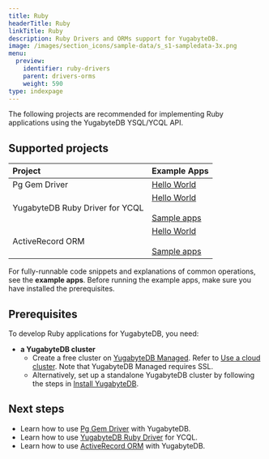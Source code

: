 ```yaml
---
title: Ruby
headerTitle: Ruby
linkTitle: Ruby
description: Ruby Drivers and ORMs support for YugabyteDB.
image: /images/section_icons/sample-data/s_s1-sampledata-3x.png
menu:
  preview:
    identifier: ruby-drivers
    parent: drivers-orms
    weight: 590
type: indexpage
---
```


The following projects are recommended for implementing Ruby applications using the YugabyteDB YSQL/YCQL API.

## Supported projects

| Project | Example Apps |
| :------ | :----------- |
| Pg Gem Driver | [Hello World ](ysql-pg/) |
| YugabyteDB Ruby Driver for YCQL | [Hello World ](ycql/) </br></br> [Sample apps](https://github.com/yugabyte/cassandra-ruby-driver) |
| ActiveRecord ORM | [Hello World](activerecord/) </br></br> [Sample apps](https://github.com/YugabyteDB-Samples/orm-examples/tree/master/ruby/ror)|

For fully-runnable code snippets and explanations of common operations, see the **example apps**. Before running the example apps, make sure you have installed the prerequisites.

## Prerequisites

To develop Ruby applications for YugabyteDB, you need:

- **a YugabyteDB cluster**
  - Create a free cluster on [YugabyteDB Managed](https://www.yugabyte.com/cloud/). Refer to [Use a cloud cluster](../../quick-start-yugabytedb-managed/). Note that YugabyteDB Managed requires SSL.
  - Alternatively, set up a standalone YugabyteDB cluster by following the steps in [Install YugabyteDB](../../quick-start/).

## Next steps

- Learn how to use [Pg Gem Driver](ysql-pg/) with YugabyteDB.
- Learn how to use [YugabyteDB Ruby Driver](ycql/) for YCQL.
- Learn how to use [ActiveRecord ORM](activerecord/) with YugabyteDB.
